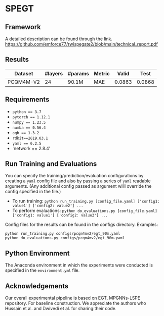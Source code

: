 
# SPEGT


## Framework
A detailed description can be found through the link. <https://github.com/emforce77/rwlspegate2/blob/main/technical_report.pdf>



## Results

Dataset       | #layers | #params | Metric         | Valid           | Test           |
--------------|---------|---------|----------------|-----------------|----------------|
PCQM4M-V2     | 24      | 90.1M   | MAE            | 0.0863          | 0.0868         |


## Requirements

* `python == 3.7`
* `pytorch == 1.12.1`
* `numpy == 1.23.5`
* `numba == 0.56.4`
* `ogb == 1.3.2`
* `rdkit==2019.03.1`
* `yaml == 0.2.5`
* 'network == 2.8.4'

## Run Training and Evaluations

You can specify the training/prediction/evaluation configurations by creating a `yaml` config file and also by passing a series of `yaml` readable arguments. (Any additional config passed as argument willl override the config specified in the file.)

* To run training: ```python run_training.py [config_file.yaml] ['config1: value1'] ['config2: value2'] ...```
* To perform evaluations: ```python do_evaluations.py [config_file.yaml] ['config1: value1'] ['config2: value2'] ...```

Config files for the results can be found in the configs directory. Examples:
```
python run_training.py configs/pcqm4mv2/egt_90m.yaml
python do_evaluations.py configs/pcqm4mv2/egt_90m.yaml
```


## Python Environment

The Anaconda environment in which the experiments were conducted is specified in the `environment.yml` file.

## Acknowledgements
Our overall experimental pipeline is based on EGT, MPGNNs-LSPE repository. For baseline construction. We appreciate the authors who Hussain et al. and Dwivedi et al. for sharing their code.


